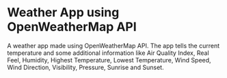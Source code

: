 # Weather App using OpenWeatherMap API
A weather app made using OpenWeatherMap API.
The app tells the current temperature and some additional information like Air Quality Index, Real Feel, Humidity, Highest Temperature, Lowest Temperature, Wind Speed, Wind Direction, Visibility, Pressure, Sunrise and Sunset.



